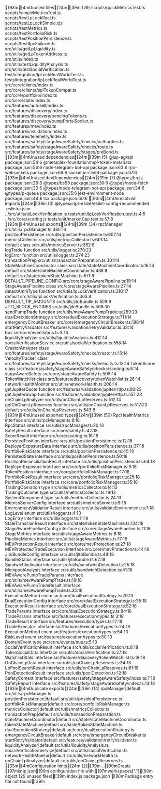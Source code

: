 [93m[4mUnused files[24m[39m (29)
scripts/quickMetricsTest.ts                                 
scripts/simpleMetricsTest.js                                
scripts/testLpLockReal.ts                                   
scripts/testLpLockSimple.cjs                                
scripts/testMetrics.ts                                      
scripts/testPortfolioRisk.ts                                
scripts/testPositionPersistence.ts                          
scripts/testRpcFailover.ts                                  
src/utils/getLpLiquidity.ts                                 
src/utils/getLpTokenAddress.ts                              
src/utils/index.ts                                          
src/utils/testLiquidityAnalysis.ts                          
src/utils/testSocialVerification.ts                         
test/integration/lpLockRealWorldTest.ts                     
tests/integration/lpLockRealWorldTest.ts                    
src/core/clients/index.ts                                   
src/core/clients/splTokenCompat.ts                          
src/core/portfolio/index.ts                                 
src/core/state/index.ts                                     
src/features/autosell/index.ts                              
src/features/discovery/index.ts                             
src/features/discovery/pendingTokens.ts                     
src/features/discovery/pumpPortalSocket.ts                  
src/features/mev/index.ts                                   
src/features/validation/index.ts                            
src/features/telemetry/index.ts                             
src/features/safety/stageAwareSafety/checks/authorities.ts  
src/features/safety/stageAwareSafety/checks/route.ts        
src/features/safety/stageAwareSafety/stages/preBond.ts      
[93m[4mUnused dependencies[24m[39m (5)
@jup-ag/api                              package.json:54:6
@metaplex-foundation/mpl-token-metadata  package.json:56:6
node-telegram-bot-api                    package.json:63:6
rpc-websockets                           package.json:66:6
socket.io-client                         package.json:67:6
[93m[4mUnused devDependencies[24m[39m (7)
@types/bn.js                  package.json:29:6
@types/bs58                   package.json:30:6
@types/node-fetch             package.json:33:6
@types/node-telegram-bot-api  package.json:34:6
@types/p-queue                package.json:35:6
jest-environment-node         package.json:44:6
tsx                           package.json:50:6
[93m[4mUnresolved imports[24m[39m (3)
@typescript-eslint/eslint-config-recommended  .eslintrc.json                           
../src/utils/lpLockVerification.js            tests/unit/lpLockVerification.test.ts:4:9
../src/core/scoring.js                        tests/unit/marketCap.test.ts:57:8        
[93m[4mUnused exports[24m[39m (34)
rpcManager                           src/utils/rpcManager.ts:480:14                               
positionPersistence                  src/utils/positionPersistence.ts:607:14                      
metricsCollector                     src/utils/metricsCollector.ts:601:14                         
default                    class     src/utils/metricsServer.ts:362:8                             
logTrade                   function  src/utils/logger.ts:270:23                                   
logError                   function  src/utils/logger.ts:274:23                                   
transactionPrep                      src/utils/transactionPreparation.ts:301:14                   
StateMachineCoordinator    class     src/state/stateMachineCoordinator.ts:16:14                   
default                              src/state/stateMachineCoordinator.ts:468:8                   
default                              src/state/tokenStateMachine.ts:571:8                         
DEFAULT_PIPELINE_CONFIG              src/core/stageAwarePipeline.ts:19:14                         
StageAwarePipeline         class     src/core/stageAwarePipeline.ts:27:14                         
detectAmmType              function  src/utils/lpLockVerification.ts:310:17                       
default                              src/utils/lpLockVerification.ts:363:8                        
DEFAULT_TIP_AMOUNTS                  src/utils/jitoBundle.ts:509:9                                
JITO_BLOCK_ENGINES                   src/utils/jitoBundle.ts:509:30                               
sendPumpTrade              function  src/utils/mevAwarePumpTrade.ts:289:23                        
dualExecutionStrategy                src/core/dualExecutionStrategy.ts:711:14                     
emergencyCircuitBreaker              src/core/emergencyCircuitBreaker.ts:198:14                   
startRetryValidator                  src/features/validation/retryValidator.ts:33:14              
bus                                  src/core/events/bus.ts:3:14                                  
liquidityAnalyzer                    src/utils/liquidityAnalysis.ts:412:14                        
socialVerificationService            src/utils/socialVerification.ts:558:14                       
CreatorAnalyzer            class     src/features/safety/stageAwareSafety/checks/creator.ts:15:14 
VelocityTracker            class     src/features/safety/stageAwareSafety/checks/velocity.ts:13:14
TokenScorer                class     src/features/safety/stageAwareSafety/checks/scoring.ts:8:14  
stageAwareSafety                     src/core/stageAwareSafety.ts:508:14                          
TokenWatchlist             class     src/features/discovery/tokenWatchlist.ts:26:14               
networkHealthMonitor                 src/utils/networkHealth.ts:206:14                            
getJupiterQuote            function  src/features/validation/jupiterHttp.ts:96:23                 
getJupiterSwap             function  src/features/validation/jupiterHttp.ts:157:23                
onChainLpAnalyzer                    src/utils/onChainLpReserves.ts:512:14                        
getOnChainLpReserves       function  src/utils/onChainLpReserves.ts:517:23                        
default                              src/utils/onChainLpReserves.ts:543:8                         
[93m[4mUnused exported types[24m[39m (50)
RpcHealthMetrics              interface  src/utils/rpcManager.ts:8:18                       
RpcStatus                     interface  src/utils/rpcManager.ts:20:18                      
SafetyResult                  interface  src/core/safety.ts:42:18                           
ScoreResult                   interface  src/core/scoring.ts:16:18                          
PersistedPosition             interface  src/utils/positionPersistence.ts:12:18             
DeployerExposureData          interface  src/utils/positionPersistence.ts:37:18             
PortfolioRiskState            interface  src/utils/positionPersistence.ts:45:18             
PersistedState                interface  src/utils/positionPersistence.ts:50:18             
PositionReconciliationResult  interface  src/utils/positionPersistence.ts:64:18             
DeployerExposure              interface  src/core/portfolioRiskManager.ts:9:18              
TokenPosition                 interface  src/core/portfolioRiskManager.ts:17:18             
PortfolioRiskResult           interface  src/core/portfolioRiskManager.ts:25:18             
PortfolioRiskState            interface  src/core/portfolioRiskManager.ts:35:18             
TradingOperation              type       src/utils/metricsCollector.ts:14:13                
TradingOutcome                type       src/utils/metricsCollector.ts:19:13                
SystemComponent               type       src/utils/metricsCollector.ts:24:13                
MetricsServerConfig           interface  src/utils/metricsServer.ts:9:18                    
EnvironmentValidationResult   interface  src/utils/validateEnvironment.ts:7:18              
LogLevel                      enum       src/utils/logger.ts:4:13                           
LogEntry                      interface  src/utils/logger.ts:11:18                          
StateTransitionResult         interface  src/state/tokenStateMachine.ts:134:18              
StageAwarePipelineConfig      interface  src/core/stageAwarePipeline.ts:11:18               
StageMetrics                  interface  src/utils/stageAwareMetrics.ts:8:18                
PipelineMetrics               interface  src/utils/stageAwareMetrics.ts:17:18               
MEVProtectionResult           interface  src/core/mevProtection.ts:27:18                    
MEVProtectedTradeExecution    interface  src/core/mevProtection.ts:44:18                    
JitoBundleConfig              interface  src/utils/jitoBundle.ts:48:18                      
BundleStatus                  interface  src/utils/jitoBundle.ts:67:18                      
SandwichIndicator             interface  src/utils/sandwichDetection.ts:25:18               
MempoolAnalysis               interface  src/utils/sandwichDetection.ts:41:18               
MEVAwarePumpTradeParams       interface  src/utils/mevAwarePumpTrade.ts:18:18               
MEVAwarePumpTradeResult       interface  src/utils/mevAwarePumpTrade.ts:35:18               
ExecutionMethod               enum       src/core/dualExecutionStrategy.ts:29:13            
DualExecutionConfig           interface  src/core/dualExecutionStrategy.ts:35:18            
ExecutionResult               interface  src/core/dualExecutionStrategy.ts:52:18            
TradeParams                   interface  src/core/dualExecutionStrategy.ts:84:18            
TradeParams                   interface  src/features/execution/types.ts:3:18               
TradeResult                   interface  src/features/execution/types.ts:17:18              
ITradeExecutor                interface  src/features/execution/types.ts:24:18              
ExecutionMethod               enum       src/features/execution/types.ts:54:13              
RiskLevel                     enum       src/features/execution/types.ts:60:13              
DomainEvent                   type       src/core/events/bus.ts:5:13                        
SocialVerificationResult      interface  src/utils/socialVerification.ts:8:18               
TokenSocialData               interface  src/utils/socialVerification.ts:27:18              
WatchlistStats                interface  src/features/discovery/tokenWatchlist.ts:18:18     
OnChainLpData                 interface  src/utils/onChainLpReserves.ts:34:18               
LpPoolSearchResult            interface  src/utils/onChainLpReserves.ts:61:18               
PoolDetectionResult           interface  src/utils/poolDetection.ts:12:18                   
SafetyContext                 interface  src/features/safety/stageAwareSafety/index.ts:7:18 
SafetyReport                  interface  src/features/safety/stageAwareSafety/index.ts:13:18
[93m[4mDuplicate exports[24m[39m (14)
rpcManager|default                 src/utils/rpcManager.ts                  
positionPersistence|default        src/utils/positionPersistence.ts         
portfolioRiskManager|default       src/core/portfolioRiskManager.ts         
metricsCollector|default           src/utils/metricsCollector.ts            
transactionPrep|default            src/utils/transactionPreparation.ts      
stateMachineCoordinator|default    src/state/stateMachineCoordinator.ts     
tokenStateMachine|default          src/state/tokenStateMachine.ts           
dualExecutionStrategy|default      src/core/dualExecutionStrategy.ts        
emergencyCircuitBreaker|default    src/core/emergencyCircuitBreaker.ts      
startRetryValidator|default        src/features/validation/retryValidator.ts
liquidityAnalyzer|default          src/utils/liquidityAnalysis.ts           
socialVerificationService|default  src/utils/socialVerification.ts          
networkHealthMonitor|default       src/utils/networkHealth.ts               
onChainLpAnalyzer|default          src/utils/onChainLpReserves.ts           
[33m[4mConfiguration hints[24m (2)[39m
.                         [90mCreate [97mknip.json[90m configuration file with [97mworkspaces["."][90m object (29 unused files)[39m
index.js    package.json  [90mPackage entry file not found[39m                                                     
